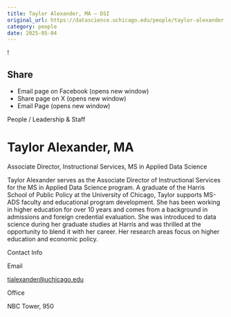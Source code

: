 ```yaml
---
title: Taylor Alexander, MA – DSI
original_url: https://datascience.uchicago.edu/people/taylor-alexander
category: people
date: 2025-05-04
---
```


<!-- Table-like structure detected -->

!

## Share

* Email page on Facebook (opens new window)
* Share page on X (opens new window)
* Email Page (opens new window)

<!-- Table-like structure detected -->

People / Leadership & Staff

# Taylor Alexander, MA

Associate Director, Instructional Services, MS in Applied Data Science

Taylor Alexander serves as the Associate Director of Instructional Services for the MS in Applied Data Science program. A graduate of the Harris School of Public Policy at the University of Chicago, Taylor supports MS-ADS faculty and educational program development. She has been working in higher education for over 10 years and comes from a background in admissions and foreign credential evaluation. She was introduced to data science during her graduate studies at Harris and was thrilled at the opportunity to blend it with her career. Her research areas focus on higher education and economic policy.

Contact Info

Email

[tjalexander@uchicago.edu](mailto:tjalexander@uchicago.edu)

Office

NBC Tower, 950
